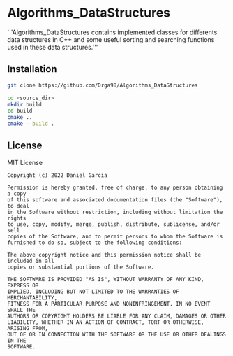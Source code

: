 # Algorithms_DataStructures

'''Algorithms_DataStructures contains implemented classes for differents data structures in C++ and some useful sorting and searching functions used in these data structures.'''

## Installation

```bash
git clone https://github.com/Drga98/Algorithms_DataStructures

cd <source_dir>
mkdir build
cd build
cmake ..
cmake --build .
```

## License

MIT License

```
Copyright (c) 2022 Daniel Garcia

Permission is hereby granted, free of charge, to any person obtaining a copy
of this software and associated documentation files (the "Software"), to deal
in the Software without restriction, including without limitation the rights
to use, copy, modify, merge, publish, distribute, sublicense, and/or sell
copies of the Software, and to permit persons to whom the Software is
furnished to do so, subject to the following conditions:

The above copyright notice and this permission notice shall be included in all
copies or substantial portions of the Software.

THE SOFTWARE IS PROVIDED "AS IS", WITHOUT WARRANTY OF ANY KIND, EXPRESS OR
IMPLIED, INCLUDING BUT NOT LIMITED TO THE WARRANTIES OF MERCHANTABILITY,
FITNESS FOR A PARTICULAR PURPOSE AND NONINFRINGEMENT. IN NO EVENT SHALL THE
AUTHORS OR COPYRIGHT HOLDERS BE LIABLE FOR ANY CLAIM, DAMAGES OR OTHER
LIABILITY, WHETHER IN AN ACTION OF CONTRACT, TORT OR OTHERWISE, ARISING FROM,
OUT OF OR IN CONNECTION WITH THE SOFTWARE OR THE USE OR OTHER DEALINGS IN THE
SOFTWARE.
```
